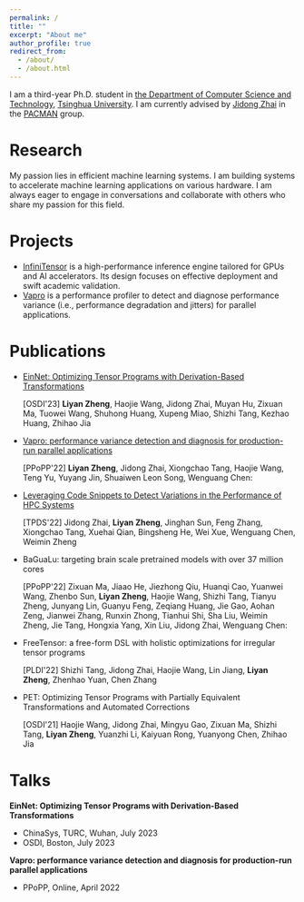 ```yaml
---
permalink: /
title: ""
excerpt: "About me"
author_profile: true
redirect_from: 
  - /about/
  - /about.html
---
```


I am a third-year Ph.D. student in [the Department of Computer Science and Technology](https://www.cs.tsinghua.edu.cn/csen/), [Tsinghua University](https://www.tsinghua.edu.cn/en/). I am currently advised by [Jidong Zhai](https://pacman.cs.tsinghua.edu.cn/~zjd/) in the [PACMAN](https://pacman.cs.tsinghua.edu.cn/) group.

Research
======
My passion lies in efficient machine learning systems. I am building systems to accelerate machine learning applications on various hardware. I am always eager to engage in conversations and collaborate with others who share my passion for this field.

Projects
======
- [InfiniTensor](https://github.com/InfiniTensor/InfiniTensor) is a high-performance inference engine tailored for GPUs and AI accelerators. Its design focuses on effective deployment and swift academic validation.
- [Vapro](https://github.com/thu-pacman/VAPRO) is a performance profiler to detect and diagnose performance variance (i.e., performance degradation and jitters) for parallel applications.

Publications
======

<!-- [Paper]() [Slides]() [Code]() -->

- [EinNet: Optimizing Tensor Programs with Derivation-Based Transformations](papers/OSDI23_EinNet.pdf)

    [OSDI'23] **Liyan Zheng**, Haojie Wang, Jidong Zhai, Muyan Hu, Zixuan Ma, Tuowei Wang, Shuhong Huang, Xupeng Miao, Shizhi Tang, Kezhao Huang, Zhihao Jia

- [Vapro: performance variance detection and diagnosis for production-run parallel applications](papers/PPoPP22_Vapro.pdf)

    [PPoPP'22] **Liyan Zheng**, Jidong Zhai, Xiongchao Tang, Haojie Wang, Teng Yu, Yuyang Jin, Shuaiwen Leon Song, Wenguang Chen:

- [Leveraging Code Snippets to Detect Variations in the Performance of HPC Systems](https://ieeexplore.ieee.org/document/9735307)

    [TPDS'22] Jidong Zhai, **Liyan Zheng**, Jinghan Sun, Feng Zhang, Xiongchao Tang, Xuehai Qian, Bingsheng He, Wei Xue, Wenguang Chen, Weimin Zheng

- BaGuaLu: targeting brain scale pretrained models with over 37 million cores

    [PPoPP'22] Zixuan Ma, Jiaao He, Jiezhong Qiu, Huanqi Cao, Yuanwei Wang, Zhenbo Sun, **Liyan Zheng**, Haojie Wang, Shizhi Tang, Tianyu Zheng, Junyang Lin, Guanyu Feng, Zeqiang Huang, Jie Gao, Aohan Zeng, Jianwei Zhang, Runxin Zhong, Tianhui Shi, Sha Liu, Weimin Zheng, Jie Tang, Hongxia Yang, Xin Liu, Jidong Zhai, Wenguang Chen:

- FreeTensor: a free-form DSL with holistic optimizations for irregular tensor programs

    [PLDI'22] Shizhi Tang, Jidong Zhai, Haojie Wang, Lin Jiang, **Liyan Zheng**, Zhenhao Yuan, Chen Zhang

- PET: Optimizing Tensor Programs with Partially Equivalent Transformations and Automated Corrections

    [OSDI'21] Haojie Wang, Jidong Zhai, Mingyu Gao, Zixuan Ma, Shizhi Tang, **Liyan Zheng**, Yuanzhi Li, Kaiyuan Rong, Yuanyong Chen, Zhihao Jia

Talks
======
**EinNet: Optimizing Tensor Programs with Derivation-Based Transformations**
- ChinaSys, TURC, Wuhan, July 2023
- OSDI, Boston, July 2023


**Vapro: performance variance detection and diagnosis for production-run parallel applications**
<!-- - HPC China, Online, July 2022 -->
- PPoPP, Online, April 2022